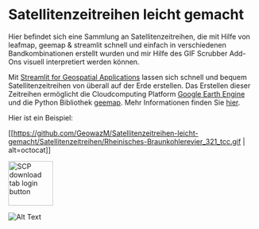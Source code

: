 # Satellitenzeitreihen leicht gemacht
Hier befindet sich eine Sammlung an Satellitenzeitreihen, die mit Hilfe von leafmap, geemap &amp; streamlit schnell und einfach in verschiedenen Bandkombinationen erstellt wurden und mir Hilfe des GIF Scrubber Add-Ons visuell interpretiert werden können.




Mit [Streamlit for Geospatial Applications](https://streamlit.gishub.org/) lassen sich schnell und bequem Satellitenzeitreihen von überall auf der Erde erstellen. 
Das Erstellen dieser Zeitreihen ermöglicht die Cloudcomputing Platform [Google Earth Engine](https://earthengine.google.com/) und die Python Bibliothek [geemap](https://geemap.org/).  Mehr Informationen finden Sie [hier](https://streamlit.gishub.org/).





Hier ist ein Beispiel:


[[https://github.com/GeowazM/Satellitenzeitreihen-leicht-gemacht/Satellitenzeitreihen/Rheinisches-Braunkohlerevier_321_tcc.gif | alt=octocat]]

<img src="Satellitenzeitreihen-leicht-gemacht/Satellitenzeitreihen/Rheinisches-Braunkohlerevier_321_tcc.gif" alt="SCP download tab login button" width="90"><br>


![Alt Text](https://media.giphy.com/media/vFKqnCdLPNOKc/giphy.gif)


